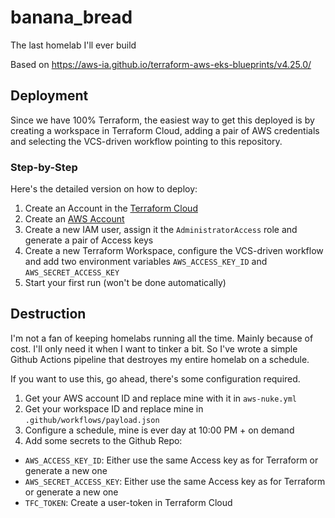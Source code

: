 # banana_bread

The last homelab I'll ever build

Based on <https://aws-ia.github.io/terraform-aws-eks-blueprints/v4.25.0/>

## Deployment

Since we have 100% Terraform, the easiest way to get this deployed is by creating a workspace in Terraform Cloud, adding a pair of AWS credentials and selecting the VCS-driven workflow pointing to this repository.

### Step-by-Step

Here's the detailed version on how to deploy:

1. Create an Account in the [Terraform Cloud](https://app.terraform.io)
2. Create an [AWS Account](https://aws.amazon.com)
3. Create a new IAM user, assign it the `AdministratorAccess` role and generate a pair of Access keys
4. Create a new Terraform Workspace, configure the VCS-driven workflow and add two environment variables `AWS_ACCESS_KEY_ID` and `AWS_SECRET_ACCESS_KEY`
5. Start your first run (won't be done automatically)

## Destruction

I'm not a fan of keeping homelabs running all the time. Mainly because of cost. I'll only need it when I want to tinker a bit. So I've wrote a simple Github Actions pipeline that destroyes my entire homelab on a schedule.

If you want to use this, go ahead, there's some configuration required.

1. Get your AWS account ID and replace mine with it in `aws-nuke.yml`
2. Get your workspace ID and replace mine in `.github/workflows/payload.json`
3. Configure a schedule, mine is ever day at 10:00 PM + on demand
4. Add some secrets to the Github Repo:

- `AWS_ACCESS_KEY_ID`: Either use the same Access key as for Terraform or generate a new one
- `AWS_SECRET_ACCESS_KEY`: Either use the same Access key as for Terraform or generate a new one
- `TFC_TOKEN`: Create a user-token in Terraform Cloud
